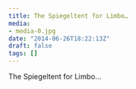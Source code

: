 ```yaml
---
title: The Spiegeltent for Limbo…
media:
- media-0.jpg
date: "2014-06-26T18:22:13Z"
draft: false
tags: []
---
```

The Spiegeltent for Limbo…
